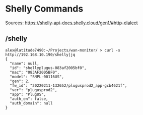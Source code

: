# Shelly Commands

Sources:
https://shelly-api-docs.shelly.cloud/gen1/#http-dialect

## /shelly

```
alex@latitude7490:~/Projects/wan-monitor/ > curl -s http://192.168.10.190/shelly|jq
{
  "name": null,
  "id": "shellyplugus-083af2005bf0",
  "mac": "083AF2005BF0",
  "model": "SNPL-00116US",
  "gen": 2,
  "fw_id": "20220211-132652/plugusprod2_app-gcb4621f",
  "ver": "plugusprod2",
  "app": "PlugUS",
  "auth_en": false,
  "auth_domain": null
}
```
